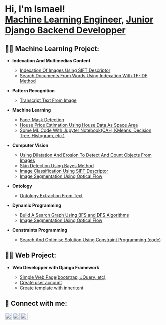 <h1>Hi, I'm Ismael! <br/><a href="https://github.com/ismaelo05">Machine Learning Engineer</a>, <a href="https://www.linkedin.com/in/tankeu-ismael/">Junior Django Backend Developper</a>

<h2>👨‍💻 Machine Learning Project:</h2>

- <b>Indexation And Multimedias Content</b>
  - [Indexation Of Images Using SIFT Descriptor](https://github.com/ismaelo05/indexation_images_with_sift)
  - [Search Documents From Words Using Indexation With TF-IDF Method](https://github.com/ismaelo05/text_indexation_tfidf)
  
- <b>Pattern Recognition</b>
  - [Transcript Text From Image](https://github.com/ismaelo05/Transcript-text-from-image)
- <b>Machine Learning</b>
  - [Face-Mask Detection](https://github.com/ismaelo05/face-mask-detection)
  - [House Price Estimation Using House Data As Space Area](https://github.com/ismaelo05/Machine-learning)
  - [Some ML Code With Jupyter Notebook(CAH, KMeans, Decision Tree, Histogram, etc.)](https://github.com/ismaelo05/jupyter-notebook)
  
  
- <b>Computer Vision</b>
  - [Using Dilatation And Erosion To Detect And Count Objects From Images](https://github.com/ismaelo05/-Comptage_Objets)
  - [Skin Detection Using Bayes Method](https://github.com/ismaelo05/skinDetection)
  - [Image Classification Using SIFT Descriptor](https://github.com/ismaelo05/image-classification-xith-SIFT-description)
  - [Image Segmentation Using Optical Flow](https://github.com/ismaelo05/Optical_flow)
  

- <b>Ontology</b>
  - [Ontology Extraction From Text](https://github.com/ismaelo05/-OntoTextBea)
  
- <b>Dynamic Programming</b>
  - [Build A Search Graph Using BFS and DFS Algorithms](https://github.com/ismaelo05/GraphManipulation)
  - [Image Segmentation Using Optical Flow](https://github.com/ismaelo05/Optical_flow)
  
- <b>Constraints Programming</b>
  - [Search And Optimise Solution Using Constraint Programming (code)](https://github.com/ismaelo05/-Programmation-Par-Contrainte1-)

<h2>👨‍💻 Web Project:</h2>

- <b>Web Developper with Django Framework</b>

  - [Simple Web Page(bootstrap, JQuery, etc)](https://github.com/ismaelo05/html_css_js_fournisseur_pharmacie)
  - [Create user account](https://github.com/ismaelo05/create_user_with_django)
  - [Create template with inheritent](https://github.com/ismaelo05/django_with_template)



<h2> 🤳 Connect with me:</h2>

[<img align="left" alt="JoshMadakor | Twitter" width="22px" src="https://cdn.jsdelivr.net/npm/simple-icons@v3/icons/twitter.svg" />][twitter]
[<img align="left" alt="JoshMadakor | LinkedIn" width="22px" src="https://cdn.jsdelivr.net/npm/simple-icons@v3/icons/linkedin.svg" />][linkedin]
[<img align="left" alt="JoshMadakor | Instagram" width="22px" src="https://cdn.jsdelivr.net/npm/simple-icons@v3/icons/instagram.svg" />][instagram]

[twitter]: https://twitter.com/ismaelo1905?t=kI240-Q9A84vunL8MFGXzg&s=09
[instagram]: https://www.instagram.com/bams2551/
[linkedin]: https://www.linkedin.com/in/tankeu-ismael/

